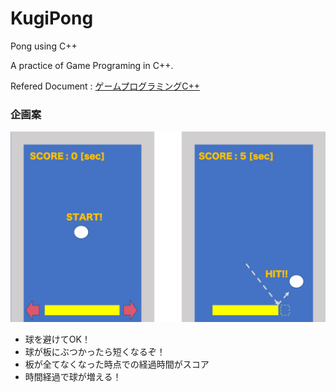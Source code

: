 # KugiPong
Pong using C++

A practice of Game Programing in C++.

Refered Document : [ゲームプログラミングC++](https://www.amazon.co.jp/dp/B07JVMJ9B1/ref=dp-kindle-redirect?_encoding=UTF8&btkr=1)

### 企画案
![KugiPong](KugiPong.png)
* 球を避けてOK！
* 球が板にぶつかったら短くなるぞ！
* 板が全てなくなった時点での経過時間がスコア
* 時間経過で球が増える！
